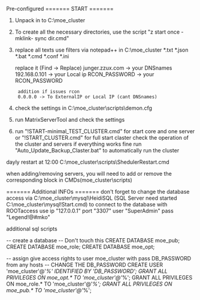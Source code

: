 
Pre-configured
======= START =======
1. Unpack in to C:\moe_cluster
2. To create all the necessary directories, use the script "z start once - mklink- sync dir.cmd"
3. replace all texts use filters via notepad++ in C:\moe_cluster
	*.txt *.json *.bat *.cmd *.conf *.ini

	replace it (Find -> Replace)
	junger.zzux.com -> your DNSnames
	192.168.0.101 -> your Local ip
	RCON_PASSWORD -> your RCON_PASSWORD

		addition if issues rcon
		0.0.0.0 -> To ExternalIP or Local IP (cant DNSnames)
4. check the settings in C:\moe_cluster\scripts\demon.cfg
5. run MatrixServerTool and check the settings
6. run "!START-minimal_TEST_CLUSTER.cmd" for start core and one server or "!START_CLUSTER.cmd" for full start claster
	check the operation of the cluster and servers
	if everything works fine run "Auto_Update_Backup_Claster.bat" to automatically run the cluster
	
dayly restart at 12:00 C:\moe_cluster\scripts\ShedulerRestart.cmd

when adding/removing servers, you will need to add or remove the corresponding block in CMDs(moe_cluster\scripts)

======= Additional INFOs =======
don't forget to change the database access via C:\moe_cluster\mysql\HeidiSQL (SQL Server need started C:\moe_cluster\mysql\!Start.cmd)
to connect to the database with ROOTaccess use ip "127.0.0.1" port "3307" user "SuperAdmin" pass "Legend!@#mko"

additional sql scripts

-- create a database
-- Don't touch this
CREATE DATABASE moe_pub;
CREATE DATABASE moe_role;
CREATE DATABASE moe_opt;

-- assign give access rights to user moe_cluster with pass DB_PASSWORD from any hosts
-- CHANGE THE DB_PASSWORD
CREATE USER 'moe_cluster'@'_%' IDENTIFIED BY 'DB_PASSWORD';
GRANT ALL PRIVILEGES ON moe_opt.* TO 'moe_cluster'@'_%';
GRANT ALL PRIVILEGES ON moe_role.* TO 'moe_cluster'@'_%';
GRANT ALL PRIVILEGES ON moe_pub.* TO 'moe_cluster'@'_%';
